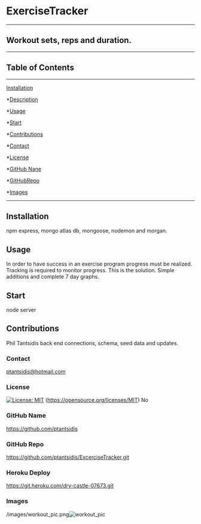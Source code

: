  # ExerciseTracker 
____
  ## Workout sets, reps and duration.  
  ____  
  ## Table of Contents
____
  [Installation](#installation)

  *[Description](#desc)

  *[Usage](#usage)

  *[Start](#start)
  
  *[Contributions](#contributions)

  *[Contact](#contact)

  *[License](#license)

  *[GitHub Nane](#githubname)

  *[GitHubRepo](#githubrepo)

  *[Images](#images)
____  
  ## Installation
  npm express, mongo atlas db, mongoose, nodemon and morgan.

  ## Usage
  In order to have success in an exercise program progress must be realized. Tracking is required to monitor progress.
  This is the solution. Simple additions and complete 7 day graphs.

  ## Start
  node server

  ## Contributions
  Phil Tantsidis back end connections, schema, seed data and updates.
    
  ###  Contact
  ptantsidis@hotmail.com
    
  ### License
  [![License: MIT](https://img.shields.io/badge/License-MIT-yellow.svg)](https://opensource.org/licenses/MIT)
  (https://opensource.org/licenses/MIT)
  No

  ### GitHub Name
  https://github.com/ptantsidis
  
  ### GitHub Repo
   https://github.com/ptantsidis/ExcerciseTracker.git

  ### Heroku Deploy
  https://git.heroku.com/dry-castle-07673.git

  ### Images  
  /images/workout_pic.png![workout_pic](https://user-images.githubusercontent.com/90045665/141791185-45ba46c7-11e1-494d-a99f-61327bc318cb.png)
